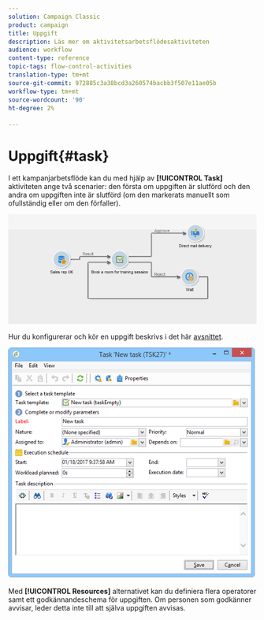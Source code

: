 ```yaml
---
solution: Campaign Classic
product: campaign
title: Uppgift
description: Läs mer om aktivitetsarbetsflödesaktiviteten
audience: workflow
content-type: reference
topic-tags: flow-control-activities
translation-type: tm+mt
source-git-commit: 972885c3a38bcd3a260574bacbb3f507e11ae05b
workflow-type: tm+mt
source-wordcount: '90'
ht-degree: 2%

---
```



# Uppgift{#task}

I ett kampanjarbetsflöde kan du med hjälp av **[!UICONTROL Task]** aktiviteten ange två scenarier: den första om uppgiften är slutförd och den andra om uppgiften inte är slutförd (om den markerats manuellt som ofullständig eller om den förfaller).

![](assets/mrm_task_in_workflow.png)

Hur du konfigurerar och kör en uppgift beskrivs i det här [avsnittet](../../campaign/using/creating-and-managing-tasks.md).

![](assets/wkf_task_activity.png)

Med **[!UICONTROL Resources]** alternativet kan du definiera flera operatorer samt ett godkännandeschema för uppgiften. Om personen som godkänner avvisar, leder detta inte till att själva uppgiften avvisas.
